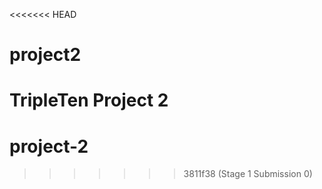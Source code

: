 <<<<<<< HEAD
# project2
TripleTen Project 2
=======
# project-2
>>>>>>> 3811f38 (Stage 1 Submission 0)
